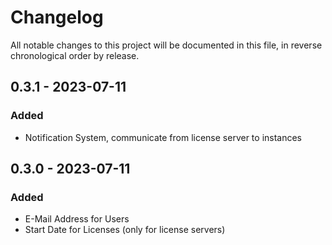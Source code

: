 # Changelog

All notable changes to this project will be documented in this file, in reverse chronological order by release.

## 0.3.1 - 2023-07-11

### Added
- Notification System, communicate from license server to instances

## 0.3.0 - 2023-07-11

### Added
- E-Mail Address for Users
- Start Date for Licenses (only for license servers)